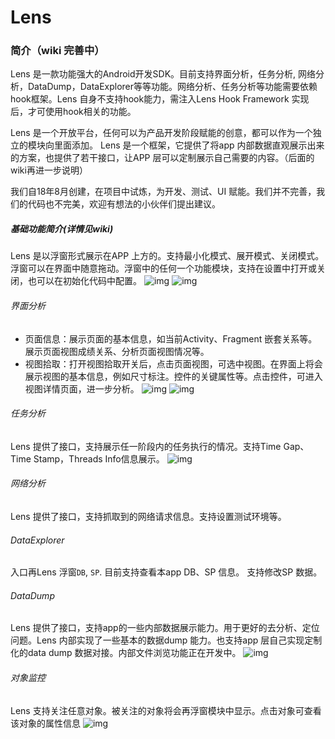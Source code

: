 Lens
=======

### 简介（wiki 完善中）  
Lens 是一款功能强大的Android开发SDK。目前支持界面分析，任务分析, 网络分析，DataDump，DataExplorer等等功能。网络分析、任务分析等功能需要依赖hook框架。Lens 自身不支持hook能力，需注入Lens Hook Framework  实现后，才可使用hook相关的功能。  

Lens 是一个开放平台，任何可以为产品开发阶段赋能的创意，都可以作为一个独立的模块向里面添加。
Lens 是一个框架，它提供了将app 内部数据直观展示出来的方案，也提供了若干接口，让APP 层可以定制展示自己需要的内容。（后面的wiki再进一步说明）  

我们自18年8月创建，在项目中试炼，为开发、测试、UI 赋能。我们并不完善，我们的代码也不完美，欢迎有想法的小伙伴们提出建议。

##### 基础功能简介(详情见wiki)  
Lens 是以浮窗形式展示在APP 上方的。支持最小化模式、展开模式、关闭模式。浮窗可以在界面中随意拖动。浮窗中的任何一个功能模块，支持在设置中打开或关闭，也可以在初始化代码中配置。 
![img](art/image_2_hide.png)
![img](art/img_1_setting.png)
###### 界面分析  
* 页面信息：展示页面的基本信息，如当前Activity、Fragment 嵌套关系等。展示页面视图成绩关系、分析页面视图情况等。
* 视图拾取：打开视图拾取开关后，点击页面视图，可选中视图。在界面上将会展示视图的基本信息，例如尺寸标注。控件的关键属性等。点击控件，可进入视图详情页面，进一步分析。
![img](art/img_4_view_info.png)
![img](art/img_3_ac_info.png)
###### 任务分析  
Lens 提供了接口，支持展示任一阶段内的任务执行的情况。支持Time Gap、Time Stamp，Threads Info信息展示。
![img](art/img_5_tasks.jpg)
###### 网络分析 
Lens 提供了接口，支持抓取到的网络请求信息。支持设置测试环境等。

###### DataExplorer  
入口再Lens 浮窗`DB`, `SP`. 目前支持查看本app DB、SP 信息。 支持修改SP 数据。

###### DataDump  
Lens 提供了接口，支持app的一些内部数据展示能力。用于更好的去分析、定位问题。Lens 内部实现了一些基本的数据dump 能力。也支持app 层自己实现定制化的data dump 数据对接。内部文件浏览功能正在开发中。
![img](art/img_7_sp.png)

###### 对象监控  
Lens  支持关注任意对象。被关注的对象将会再浮窗模块中显示。点击对象可查看该对象的属性信息
![img](art/img_8_obj.png)

